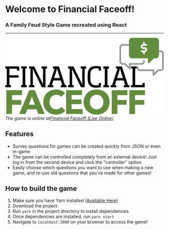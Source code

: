 # Welcome to Financial Faceoff!
### A Family Feud Style Game recreated using React
---
![Financial Faceoff Logo](thumbnails/FFlogo2.png)
_The game is online at[Financial Faceoff (Live Online)](http://financial-faceoff-app.herokuapp.com "Financial Faceoff")_

## Features
* Survey questions for games can be created quickly from JSON or even in-game
* The game can be controlled completely from an external device! Just log in from the second device and click the "controller" option
* Easily choose which questions you want to use when making a new game, and re-use old questions that you've made for other games!

## How to build the game
1. Make sure you have Yarn installed ([Available Here](https://yarnpkg.com/en/ "Yarn Install"))
2. Download the project
3. Run `yarn` in the project directory to install dependencies
4. Once dependencies are installed, run `yarn start`
5. Navigate to `localhost:3000` on your browser to access the game!



